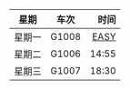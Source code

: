 | 星期        | 车次           | 时间  |
| ------------- |:-------------:| -----:|
| 星期一      |G1008 | [EASY](https://github.com/llewyn33/leetcode_database/blob/main/LICENSE) |
|  星期二  | G1006      |  14:55 |
|  星期三   | G1007    |   18:30 |
